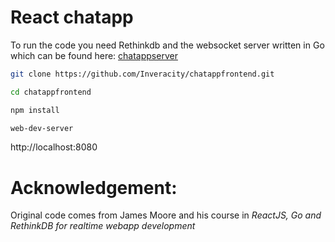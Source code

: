 # React chatapp

To run the code you need Rethinkdb and the websocket server written in Go which can be found here: [chatappserver](https://github.com/Inveracity/chatappserver.git)

```bash
git clone https://github.com/Inveracity/chatappfrontend.git

cd chatappfrontend

npm install

web-dev-server

```

http://localhost:8080


# Acknowledgement:

Original code comes from James Moore and his course in _ReactJS, Go and RethinkDB for realtime webapp development_